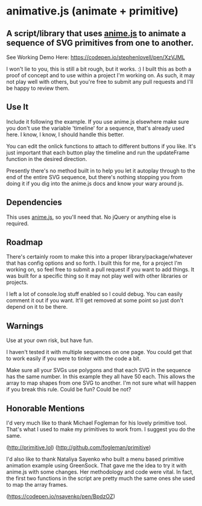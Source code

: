 # animative.js (animate + primitive)
## A script/library that uses [anime.js](http://animejs.com/) to animate a sequence of SVG primitives from one to another.

See Working Demo Here: https://codepen.io/stephenlovell/pen/XzVJML

I won't lie to you, this is still a bit rough, but it works. :) I built this as both a proof of concept and to use within a project I'm working on. As such, it may not play well with others, but you're free to submit any pull requests and I'll be happy to review them.

## Use It

Include it following the example. If you use anime.js elsewhere make sure you don't use the variable 'timeline' for a sequence, that's already used here. I know, I know, I should handle this better.

You can edit the onlick functions to attach to different buttons if you like. It's just important that each button play the timeline and run the updateFrame function in the desired direction.

Presently there's no method built in to help you let it autoplay through to the end of the entire SVG sequence, but there's nothing stopping you from doing it if you dig into the anime.js docs and know your wary around js.

## Dependencies

This uses [anime.js](http://animejs.com/), so you'll need that. No jQuery or anything else is required.

## Roadmap

There's certainly room to make this into a proper library/package/whatever that has config options and so forth. I built this for me, for a project I'm working on, so feel free to submit a pull request if you want to add things. It was built for a specific thing so it may not play well with other libraries or projects.

I left a lot of console.log stuff enabled so I could debug. You can easily comment it out if you want. It'll get removed at some point so just don't depend on it to be there.

## Warnings

Use at your own risk, but have fun.

I haven't tested it with multiple sequences on one page. You could get that to work easily if you were to tinker with the code a bit.

Make sure all your SVGs use polygons and that each SVG in the sequence has the same number. In this example they all have 50 each. This allows the array to map shapes from one SVG to another. I'm not sure what will happen if you break this rule. Could be fun? Could be not?

## Honorable Mentions

I'd very much like to thank Michael Fogleman for his lovely primitive tool. That's what I used to make my primitives to work from. I suggest you do the same.

(http://primitive.lol)
(http://github.com/fogleman/primitive)

I'd also like to thank Nataliya Sayenko who built a menu based primitive animation example using GreenSock. That gave me the idea to try it with anime.js with some changes. Her methodology and code were vital. In fact, the first two functions in the script are pretty much the same ones she used to map the array frames.

(https://codepen.io/nsayenko/pen/BpdzOZ)
